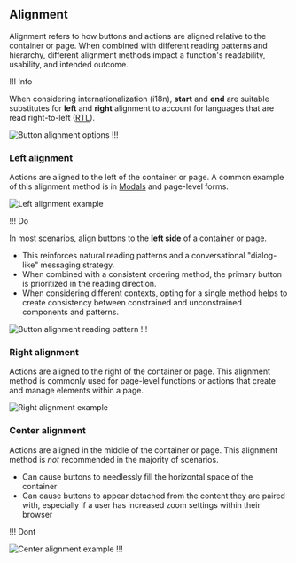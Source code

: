 ## Alignment

Alignment refers to how buttons and actions are aligned relative to the container or page. When combined with different reading patterns and hierarchy, different alignment methods impact a function's readability, usability, and intended outcome.

!!! Info

When considering internationalization (i18n), **start** and **end** are suitable substitutes for **left** and **right** alignment to account for languages that are read right-to-left ([RTL](https://developer.mozilla.org/en-US/docs/Glossary/RTL)).

![Button alignment options](/assets/patterns/button-organization/alignment-methods.png)
!!!

### Left alignment

Actions are aligned to the left of the container or page. A common example of this alignment method is in [Modals](/components/modal) and page-level forms.

![Left alignment example](/assets/patterns/button-organization/using-left-alignment.png)

!!! Do

In most scenarios, align buttons to the **left side** of a container or page.

- This reinforces natural reading patterns and a conversational "dialog-like" messaging strategy.
- When combined with a consistent ordering method, the primary button is prioritized in the reading direction.
- When considering different contexts, opting for a single method helps to create consistency between constrained and unconstrained components and patterns.

![Button alignment reading pattern](/assets/patterns/button-organization/alignment-reading-pattern.png)
!!!

### Right alignment

Actions are aligned to the right of the container or page. This alignment method is commonly used for page-level functions or actions that create and manage elements within a page.

![Right alignment example](/assets/patterns/button-organization/using-right-alignment.png)

### Center alignment

Actions are aligned in the middle of the container or page. This alignment method is _not_ recommended in the majority of scenarios.

- Can cause buttons to needlessly fill the horizontal space of the container
- Can cause buttons to appear detached from the content they are paired with, especially if a user has increased zoom settings within their browser

!!! Dont

![Center alignment example](/assets/patterns/button-organization/using-center-alignment.png)
!!!


